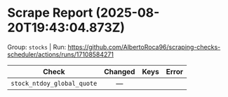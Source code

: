 # Scrape Report (2025-08-20T19:43:04.873Z)

Group: `stocks`  |  Run: https://github.com/AlbertoRoca96/scraping-checks-scheduler/actions/runs/17108584271

| Check | Changed | Keys | Error |
|---|:---:|:--|:--|
| `stock_ntdoy_global_quote` | — |  |  |
